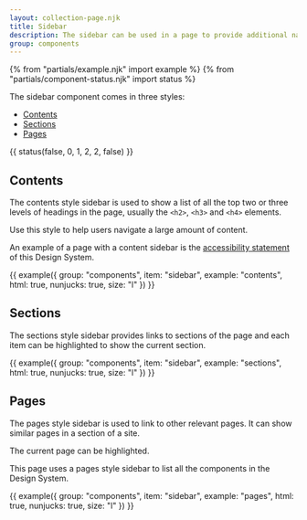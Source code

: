 ```yaml
---
layout: collection-page.njk
title: Sidebar
description: The sidebar can be used in a page to provide additional navigation.
group: components
---
```


{% from "partials/example.njk" import example %}
{% from "partials/component-status.njk" import status %}

The sidebar component comes in three styles:

- [Contents](#contents)
- [Sections](#sections)
- [Pages](#pages)

{{ status(false, 0, 1, 2, 2, false) }}

## Contents

The contents style sidebar is used to show a list of all the top two or three levels of headings in the page, usually the `<h2>`, `<h3>` and `<h4>` elements.

Use this style to help users navigate a large amount of content.

An example of a page with a content sidebar is the [accessibility statement](../../accessibility/) of this Design System.

{{ example({ group: "components", item: "sidebar", example: "contents", html: true, nunjucks: true, size: "l" }) }}

## Sections

The sections style sidebar provides links to sections of the page and each item can be highlighted to show the current section.

{{ example({ group: "components", item: "sidebar", example: "sections", html: true, nunjucks: true, size: "l" }) }}

## Pages

The pages style sidebar is used to link to other relevant pages. It can show similar pages in a section of a site.

The current page can be highlighted.

This page uses a pages style sidebar to list all the components in the Design System.

{{ example({ group: "components", item: "sidebar", example: "pages", html: true, nunjucks: true, size: "l" }) }}








